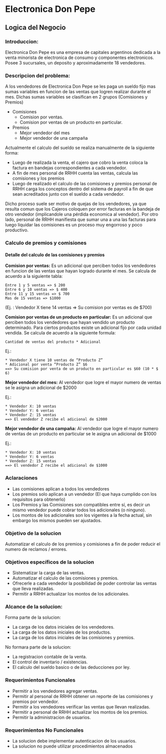 # Electronica Don Pepe

## Logica del Negocio
### Introduccion:
Electronica Don Pepe es una empresa de capitales argentinos dedicada a la venta minorista de electronica de consumo y componentes electronicos. Posee 3 sucursales, un deposito y aproximadamente 18 vendedores.

### Descripcion del problema:
A los vendedores de Electronica Don Pepe se les paga un sueldo fijo mas sumas
variables en funcion de las ventas que logren realizar durante el mes. Dichas sumas variables se clasifican en 2 grupos (Comisiones y Premios)
* Comisiones
    * Comision por ventas.
    * Comision por ventas de un producto en particular.
* Premios
    * Mejor vendedor del mes
    * Mejor vendedor de una campaña

Actualmente el calculo del sueldo se realiza manualmente de la siguiente forma:
* Luego de realizada la venta, el cajero que cobro la venta coloca la factura en bandejas correspondientes a cada vendedor.
* A fin de mes personal de RRHH cuenta las ventas, calcula las comisiones y los premios
* Luego de realizado el calculo de las comisiones y premios personal de RRHH carga los
conceptos dentro del sistema de payroll a fin de que sean acreditados junto con el sueldo a cada vendedor.


Dicho proceso suele ser motivo de quejas de los vendedores, ya que resulta comun que los Cajeros coloquen por error facturas en la bandeja de otro vendedor (implicandole una pérdida economica al vendedor). Por otro lado, personal de RRHH manifiesta que sumar una a una las facturas para luego liquidar las comisiones es un proceso
muy engorroso y poco productivo.

### Calculo de premios y comisiones
#### Detalle del calculo de las comisiones y premios

**Comision por ventas:** Es un adicional que perciben todos los vendedores en funcion de las ventas que hayan logrado durante el mes. Se calcula de acuerdo a la siguiente tabla:

    Entre 1 y 5 ventas => $ 200
    Entre 6 y 10 ventas => $ 400
    Entre 11 y 15 ventas => $ 700
    Mas de 15 ventas => $1000
    
(Ej. : Vendedor X tiene 14 ventas  => Su comision por ventas es de $700)

**Comision por ventas de un producto en particular:** Es un adicional que perciben todos los vendedores que hayan vendido un producto determinado. Para ciertos productos existe un adicional fijo por cada unidad vendida. Se calcula de acuerdo a la siguiente formula:

    Cantidad de ventas del producto * Adicional

Ej.: 

    * Vendedor X tiene 10 ventas de “Producto Z”
    * Adicional por venta “Producto Z” $6
    ==> Su comision por venta de un producto en particular es $60 (10 * $ 6)

**Mejor vendedor del mes:** Al vendedor que logre el mayor numero de ventas se le asigna un adicional de $2000

Ej.:
     
    * Vendedor X: 10 ventas
    * Vendedor Y: 6 ventas
    * Vendedor Z: 15 ventas 
    ==> El vendedor Z recibe el adicional de $2000

**Mejor vendedor de una campaña:** Al vendedor que logre el mayor numero de ventas de un producto en particular se le asigna un adicional de $1000

Ej.: 

    * Vendedor X: 10 ventas
    * Vendedor Y: 6 ventas
    * Vendedor Z: 15 ventas 
    ==> El vendedor Z recibe el adicional de $1000

### Aclaraciones
* Las comisiones aplican a todos los vendedores
* Los premios solo aplican a un vendedor (El que haya cumplido con los requisitos para obtenerlo)
* Los Premios y las Comisiones son compatibles entre sí, es decir un mismo vendedor 
puede cobrar todos los adicionales (o ninguno).
* Los montos de los adicionales son los vigentes a la fecha actual, sin embargo los mismos pueden ser ajustados.

### Objetivo de la solucion
Automatizar el calculo de los premios y comisiones a fin de poder reducir el numero de reclamos / errores.

### Objetivos específicos de la solucion
* Sistematizar la carga de las ventas.
* Automatizar el calculo de las comisiones y premios. 
* Ofrecerle a cada vendedor la posibilidad de poder controlar las ventas que lleva 
realizadas.
* Permitir a RRHH actualizar los montos de los adicionales.

### Alcance de la solucion:
Forma parte de la solucion:
* La carga de los datos iniciales de los vendedores.
* La carga de los datos iniciales de los productos.
* La carga de los datos iniciales de las comisiones y premios.

No formara parte de la solucion:
* La registracion contable de la venta.
* El control de inventario / existencias.
* El calculo del sueldo basico o de las deducciones por ley.

### Requerimientos Funcionales
* Permitir a los vendedores agregar ventas.
* Permitir al personal de RRHH obtener un reporte de las comisiones y premios por 
vendedor.
* Permitir a los vendedores verificar las ventas que llevan realizadas.
* Permitir a personal de RRHH actualizar los montos de los premios.
* Permitir la administracion de usuarios.

### Requerimientos No Funcionales
* La solucion debe implementar autenticacion de los usuarios.
* La solucion no puede utilizar procedimientos almacenados
